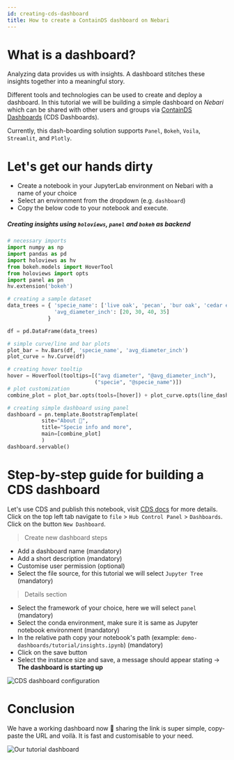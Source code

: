 ```yaml
---
id: creating-cds-dashboard
title: How to create a ContainDS dashboard on Nebari
---
```


# What is a dashboard?

Analyzing data provides us with insights. A dashboard stitches these insights together into a meaningful story.

Different tools and technologies can be used to create and deploy a dashboard. In this tutorial
we will be building a simple dashboard on _Nebari_ which can be shared with other users and groups via
[ContainDS Dashboards](https://cdsdashboards.readthedocs.io/en/stable/) (CDS Dashboards).

Currently, this dash-boarding solution supports `Panel`, `Bokeh`, `Voila`, `Streamlit`, and `Plotly`.

# Let's get our hands dirty

- Create a notebook in your JupyterLab environment on Nebari with a name of your choice
- Select an environment from the dropdown (e.g. `dashboard`)
- Copy the below code to your notebook and execute.

##### Creating insights using `holoviews`, `panel` and `bokeh` as backend

```python
# necessary imports
import numpy as np
import pandas as pd
import holoviews as hv
from bokeh.models import HoverTool
from holoviews import opts
import panel as pn
hv.extension('bokeh')

# creating a sample dataset
data_trees = { 'specie_name': ['live oak', 'pecan', 'bur oak', 'cedar elm'],
               'avg_diameter_inch': [20, 30, 40, 35]
             }

df = pd.DataFrame(data_trees)

# simple curve/line and bar plots
plot_bar = hv.Bars(df, 'specie_name', 'avg_diameter_inch')
plot_curve = hv.Curve(df)

# creating hover tooltip
hover = HoverTool(tooltips=[("avg diameter", "@avg_diameter_inch"),
                            ("specie", "@specie_name")])
# plot customization
combine_plot = plot_bar.opts(tools=[hover]) + plot_curve.opts(line_dash='dashed')

# creating simple dashboard using panel
dashboard = pn.template.BootstrapTemplate(
           site="About 🌳",
           title="Specie info and more",
           main=[combine_plot]
           )
dashboard.servable()
```

# Step-by-step guide for building a CDS dashboard

Let's use CDS and publish this notebook, visit [CDS docs](https://cdsdashboards.readthedocs.io/en/stable/) for more details.
Click on the top left tab navigate to `file` > `Hub Control Panel` > `Dashboards`. Click on the button `New Dashboard`.

> Create new dashboard steps

- Add a dashboard name (mandatory)
- Add a short description (mandatory)
- Customise user permission (optional)
- Select the file source, for this tutorial we will select `Jupyter Tree` (mandatory)

> Details section

- Select the framework of your choice, here we will select `panel` (mandatory)
- Select the conda environment, make sure it is same as Jupyter notebook environment (mandatory)
- In the relative path copy your notebook's path (example: `demo-dashboards/tutorial/insights.ipynb`) (mandatory)
- Click on the save button
- Select the instance size and save, a message should appear stating -> **The dashboard is starting up**

![CDS dashboard configuration](/img/cds_details.png)

# Conclusion

We have a working dashboard now 🎉 sharing the link is super simple, copy-paste the URL and voilà.
It is fast and customisable to your need.

![Our tutorial dashboard](/img/dashboard.png)
